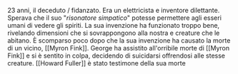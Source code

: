 23 anni, il deceduto / fidanzato. Era un elettricista e inventore dilettante. Sperava che il suo "*risonatore simpatico*" potesse permettere agli esseri umani di vedere gli spiriti. La sua invenzione ha funzionato troppo bene, rivelando dimensioni che si sovrappongono alla nostra e creature che le abitano. 
È scomparso poco dopo che la sua invenzione ha causato la morte di un vicino, [[Myron Fink]]. George ha assistito all'orribile morte di [[Myron Fink]] e si è sentito in colpa, decidendo di suicidarsi offrendosi alle stesse creature. [[Howard Fuller]] è stato testimone della sua morte